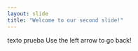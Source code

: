 ```yaml
---
layout: slide
title: "Welcome to our second slide!"
---
```

texto prueba
Use the left arrow to go back!
